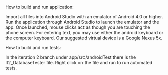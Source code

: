 How to build and run application:

Import all files into Android Studio with an emulator of Android 4.0 or higher. Run the application through Android Studio to launch the emulator and the app. Once launched, mouse clicks act as though you are touching the phone screen. For entering text, you may use either the android keyboard or the computer keyboard. Our suggested virtual device is a Google Nexus 5x.

How to build and run tests:

In the iteration 2 branch under app/src/androidTest there is the It2_DatabaseTester file. Right click on the file and run to run automated tests.
